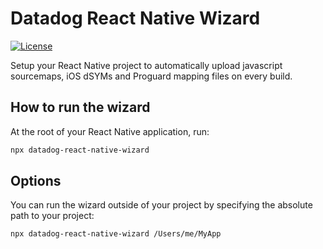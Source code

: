 # Datadog React Native Wizard

[![License](https://img.shields.io/badge/License-Apache%202.0-blue.svg)](https://opensource.org/licenses/Apache-2.0)

Setup your React Native project to automatically upload javascript sourcemaps, iOS dSYMs and Proguard mapping files on every build.

## How to run the wizard

At the root of your React Native application, run:

```bash
npx datadog-react-native-wizard
```

## Options

You can run the wizard outside of your project by specifying the absolute path to your project:

```bash
npx datadog-react-native-wizard /Users/me/MyApp
```
